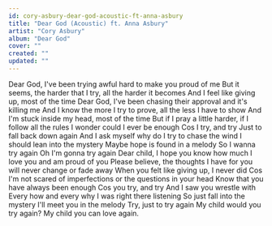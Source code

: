 ```yaml
---
id: cory-asbury-dear-god-acoustic-ft-anna-asbury
title: "Dear God (Acoustic) ft. Anna Asbury"
artist: "Cory Asbury"
album: "Dear God"
cover: ""
created: ""
updated: ""
---
```


Dear God, I've been trying awful hard to make you proud of me
But it seems, the harder that I try, all the harder it becomes
And I feel like giving up, most of the time
Dear God, I've been chasing their approval and it's killing me
And I know the more I try to prove, all the less I have to show
And I'm stuck inside my head, most of the time
But if I pray a little harder, if I follow all the rules
I wonder could I ever be enough
Cos I try, and try
Just to fall back down again
And I ask myself why do I try to chase the wind
I should lean into the mystery
Maybe hope is found in a melody
So I wanna try again
Oh I'm gonna try again
Dear child, I hope you know how much I love you and am proud of you
Please believe, the thoughts I have for you will never change or fade away
When you felt like giving up, I never did
Cos I'm not scared of imperfections or the questions in your head
Know that you have always been enough
Cos you try, and try
And I saw you wrestle with
Every how and every why
I was right there listening
So just fall into the mystery
I'll meet you in the melody
Try, just to try again
My child would you try again?
My child you can love again.